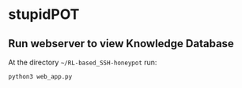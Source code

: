 # stupidPOT

## Run webserver to view Knowledge Database

At the directory `~/RL-based_SSH-honeypot` run:

```
python3 web_app.py
```
